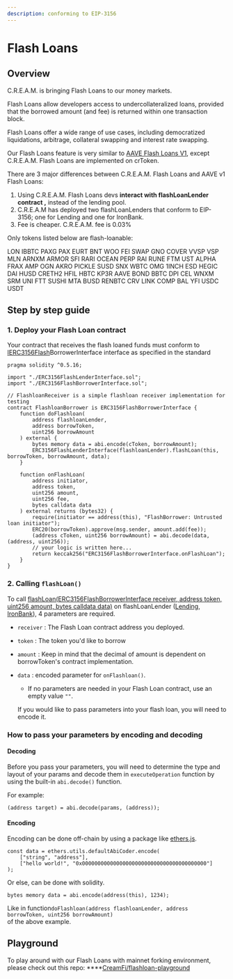 ```yaml
---
description: conforming to EIP-3156
---
```


# Flash Loans

## Overview

C.R.E.A.M. is bringing Flash Loans to our money markets.

Flash Loans allow developers access to undercollateralized loans, provided that the borrowed amount \(and fee\) is returned within one transaction block.

Flash Loans offer a wide range of use cases, including democratized liquidations, arbitrage, collateral swapping and interest rate swapping.

Our Flash Loans feature is very similar to [AAVE Flash Loans V1](https://aave.com/flash-loans), except C.R.E.A.M. Flash Loans are implemented on crToken.

There are 3 major differences between C.R.E.A.M. Flash Loans and AAVE v1 Flash Loans:

1. Using C.R.E.A.M. Flash Loans devs **interact with flashLoanLender contract ,** instead of the lending pool.
2. C.R.E.A.M has deployed two flashLoanLenders that conform to EIP-3156; one for Lending and one for IronBank.
3. Fee is cheaper. C.R.E.A.M. fee is 0.03%

Only tokens listed below are flash-loanable:

LON IBBTC PAXG PAX EURT BNT WOO FEI SWAP GNO COVER VVSP VSP MLN ARNXM ARMOR SFI RARI OCEAN PERP RAI RUNE FTM UST ALPHA FRAX AMP OGN AKRO PICKLE SUSD SNX WBTC OMG 1INCH ESD HEGIC DAI HUSD CRETH2 HFIL HBTC KP3R AAVE BOND BBTC DPI CEL WNXM SRM UNI FTT SUSHI MTA BUSD RENBTC CRV LINK COMP BAL YFI USDC USDT

## Step by step guide

### 1. Deploy your Flash Loan contract

Your contract that receives the flash loaned funds must conform to [IERC3156Flash](https://eips.ethereum.org/EIPS/eip-3156)BorrowerInterface interface as specified in the standard

```text
pragma solidity ^0.5.16;

import "./ERC3156FlashLenderInterface.sol";
import "./ERC3156FlashBorrowerInterface.sol";

// FlashloanReceiver is a simple flashloan receiver implementation for testing
contract FlashloanBorrower is ERC3156FlashBorrowerInterface {
    function doFlashloan(
        address flashloanLender,
        address borrowToken,
        uint256 borrowAmount
    ) external {
        bytes memory data = abi.encode(cToken, borrowAmount);
        ERC3156FlashLenderInterface(flashloanLender).flashLoan(this, borrowToken, borrowAmount, data);
    }

    function onFlashLoan(
        address initiator,
        address token,
        uint256 amount,
        uint256 fee,
        bytes calldata data
    ) external returns (bytes32) {
        require(initiator == address(this), "FlashBorrower: Untrusted loan initiator");
        ERC20(borrowToken).approve(msg.sender, amount.add(fee));
        (address cToken, uint256 borrowAmount) = abi.decode(data, (address, uint256));
        // your logic is written here...
        return keccak256("ERC3156FlashBorrowerInterface.onFlashLoan");
    }
}
```

### 2. Calling `flashLoan()`

To call [flashLoan\(ERC3156FlashBorrowerInterface receiver, address token, uint256 amount, bytes calldata data\)](https://github.com/CreamFi/compound-protocol/blob/master/contracts/CCollateralCapErc20.sol#L185) on flashLoanLender \([Lending](https://docs.cream.finance/lending/lending-contract-address), [IronBank](https://docs.cream.finance/iron-bank/iron-bank)\), 4 parameters are required.

* `receiver` : The Flash Loan contract address you deployed.
* `token` : The token you'd like to borrow
* `amount` : Keep in mind that the decimal of amount is dependent on borrowToken's contract implementation.
* `data` : encoded parameter for `onFlashloan()`.

  * If no parameters are needed in your Flash Loan contract, use an empty value `""`.

  If you would like to pass parameters into your flash loan, you will need to encode it.

### How to pass your parameters by encoding and decoding

#### Decoding

Before you pass your parameters, you will need to determine the type and layout of your params and decode them in `executeOperation` function by using the built-in `abi.decode()` function.

For example:

```text
(address target) = abi.decode(params, (address));

```

#### Encoding

Encoding can be done off-chain by using a package like [ethers.js](https://docs.ethers.io/v5/api/utils/abi/coder/#AbiCoder--methods).

```text
const data = ethers.utils.defaultAbiCoder.encode(
    ["string", "address"],
    ["hello world!", "0x0000000000000000000000000000000000000000"]
);

```

Or else, can be done with solidity.

```text
bytes memory data = abi.encode(address(this), 1234);

```

Like in function`doFlashloan(address flashloanLender, address borrowToken, uint256 borrowAmount)`   
of the above example.

## Playground

To play around with our Flash Loans with mainnet forking environment, please check out this repo: ****[CreamFi/flashloan-playground](https://github.com/CreamFi/flashloan-playground)

